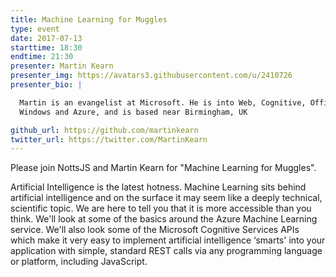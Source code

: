 ```yaml
---
title: Machine Learning for Muggles
type: event
date: 2017-07-13
starttime: 18:30
endtime: 21:30
presenter: Martin Kearn
presenter_img: https://avatars3.githubusercontent.com/u/2410726
presenter_bio: |

  Martin is an evangelist at Microsoft. He is into Web, Cognitive, Office,
  Windows and Azure, and is based near Birmingham, UK

github_url: https://github.com/martinkearn
twitter_url: https://twitter.com/MartinKearn
---
```


Please join NottsJS and Martin Kearn for "Machine Learning for Muggles".

Artificial Intelligence is the latest hotness. Machine Learning sits behind
artificial intelligence and on the surface it may seem like a deeply technical,
scientific topic. We are here to tell you that it is more accessible than you
think. We'll look at some of the basics around the Azure Machine Learning
service. We'll also look some of the Microsoft Cognitive Services APIs which
make it very easy to implement artificial intelligence ‘smarts' into your
application with simple, standard REST calls via any programming language or
platform, including JavaScript.
